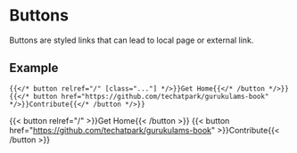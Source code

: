 # Buttons

Buttons are styled links that can lead to local page or external link.

## Example

```tpl
{{</* button relref="/" [class="..."] */>}}Get Home{{</* /button */>}}
{{</* button href="https://github.com/techatpark/gurukulams-book" */>}}Contribute{{</* /button */>}}
```

{{< button relref="/" >}}Get Home{{< /button >}}
{{< button href="https://github.com/techatpark/gurukulams-book" >}}Contribute{{< /button >}}
